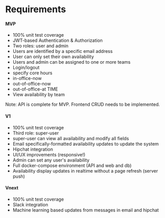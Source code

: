 # Requirements

#### MVP

- 100% unit test coverage
- JWT-based Authentication & Authorization
- Two roles: user and admin
- Users are identified by a specific email address
- User can only set their own availability
- Users and admin can be assigned to one or more teams
- Login/logout
- specify core hours
- in-office-now
- out-of-office-now
- out-of-office-at TIME
- View availability by team

Note: API is complete for MVP. Frontend CRUD needs to be implemented.

#### V1

- 100% unit test coverage
- Third role: super-user
- super-user can view all availability and modify all fields
- Email specifically-formatted availability updates to update the system
- Hipchat integration
- UI/UX improvements (responsive!)
- Admin can set any user's availability
- Full docker-compose environment (API and web and db)
- Availability display updates in realtime without a page refresh (server push)

#### Vnext

- 100% unit test coverage
- Slack integration
- Machine learning based updates from messages in email and hipchat